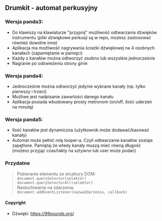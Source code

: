 ## Drumkit - automat perkusyjny

### Wersja panda3:
- Do klawiszy na klawiaturze "przypnij" możliwość odtwarzania dźwięków instrumentu (pliki dźwiękowe perkusji są w repo, możesz zastosować również dowolne inne)
- Aplikacja ma możliwość nagrywania ścieżki dźwiękowej na 4 osobnych kanałach (zapamiętanie w pamięci)
- Każdy z kanałów można odtworzyć osobno lub wszystkie jednocześnie
- Nagranie po odświeżeniu strony ginie
### Wersja panda4:
- Jednocześnie można odtworzyć jedynie wybrane kanały (np. tylko pierwszy i trzeci)
- Możliwe jest nadpisanie zawartości danego kanału
- Aplikacja posiada wbudowany prosty metronom (on/off, ilość uderzeń na minutę)
### Wersja panda5:
- Ilość kanałów jest dynamiczna (użytkownik może dodawać/kasować kanały)
- Automat może pełnić rolę looper-a. Czyli odtwarzanie kanałów zostaje zapętlone. Pamiętaj że wtedy kanały muszą mieć równą długość (możesz przyjąć czas/takty na sztywno lub user może podać)


### Przydatne
> Pobieranie elementu ze struktury DOM:
> ```document.querySelector(selektor)```
> ``` document.querySelectorAll(selektor) ```  
> Nasłuchiwanie na zdarzenia:
> ```document.addEventListener(nazwaZdarzenia, callback)```

#### Copyright
- Dźwięki: https://99sounds.org/
